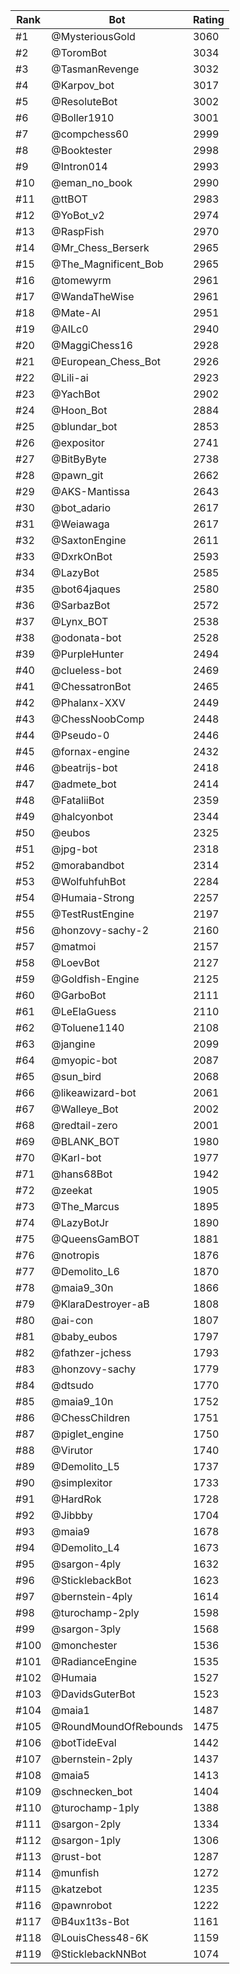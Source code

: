 Rank|Bot|Rating
---|---|---
#1|@MysteriousGold|3060
#2|@ToromBot|3034
#3|@TasmanRevenge|3032
#4|@Karpov_bot|3017
#5|@ResoluteBot|3002
#6|@Boller1910|3001
#7|@compchess60|2999
#8|@Booktester|2998
#9|@Intron014|2993
#10|@eman_no_book|2990
#11|@ttBOT|2983
#12|@YoBot_v2|2974
#13|@RaspFish|2970
#14|@Mr_Chess_Berserk|2965
#15|@The_Magnificent_Bob|2965
#16|@tomewyrm|2961
#17|@WandaTheWise|2961
#18|@Mate-AI|2951
#19|@AILc0|2940
#20|@MaggiChess16|2928
#21|@European_Chess_Bot|2926
#22|@Lili-ai|2923
#23|@YachBot|2902
#24|@Hoon_Bot|2884
#25|@blundar_bot|2853
#26|@expositor|2741
#27|@BitByByte|2738
#28|@pawn_git|2662
#29|@AKS-Mantissa|2643
#30|@bot_adario|2617
#31|@Weiawaga|2617
#32|@SaxtonEngine|2611
#33|@DxrkOnBot|2593
#34|@LazyBot|2585
#35|@bot64jaques|2580
#36|@SarbazBot|2572
#37|@Lynx_BOT|2538
#38|@odonata-bot|2528
#39|@PurpleHunter|2494
#40|@clueless-bot|2469
#41|@ChessatronBot|2465
#42|@Phalanx-XXV|2449
#43|@ChessNoobComp|2448
#44|@Pseudo-0|2446
#45|@fornax-engine|2432
#46|@beatrijs-bot|2418
#47|@admete_bot|2414
#48|@FataliiBot|2359
#49|@halcyonbot|2344
#50|@eubos|2325
#51|@jpg-bot|2318
#52|@morabandbot|2314
#53|@WolfuhfuhBot|2284
#54|@Humaia-Strong|2257
#55|@TestRustEngine|2197
#56|@honzovy-sachy-2|2160
#57|@matmoi|2157
#58|@LoevBot|2127
#59|@Goldfish-Engine|2125
#60|@GarboBot|2111
#61|@LeElaGuess|2110
#62|@Toluene1140|2108
#63|@jangine|2099
#64|@myopic-bot|2087
#65|@sun_bird|2068
#66|@likeawizard-bot|2061
#67|@Walleye_Bot|2002
#68|@redtail-zero|2001
#69|@BLANK_BOT|1980
#70|@Karl-bot|1977
#71|@hans68Bot|1942
#72|@zeekat|1905
#73|@The_Marcus|1895
#74|@LazyBotJr|1890
#75|@QueensGamBOT|1881
#76|@notropis|1876
#77|@Demolito_L6|1870
#78|@maia9_30n|1866
#79|@KlaraDestroyer-aB|1808
#80|@ai-con|1807
#81|@baby_eubos|1797
#82|@fathzer-jchess|1793
#83|@honzovy-sachy|1779
#84|@dtsudo|1770
#85|@maia9_10n|1752
#86|@ChessChildren|1751
#87|@piglet_engine|1750
#88|@Virutor|1740
#89|@Demolito_L5|1737
#90|@simplexitor|1733
#91|@HardRok|1728
#92|@Jibbby|1704
#93|@maia9|1678
#94|@Demolito_L4|1673
#95|@sargon-4ply|1632
#96|@SticklebackBot|1623
#97|@bernstein-4ply|1614
#98|@turochamp-2ply|1598
#99|@sargon-3ply|1568
#100|@monchester|1536
#101|@RadianceEngine|1535
#102|@Humaia|1527
#103|@DavidsGuterBot|1523
#104|@maia1|1487
#105|@RoundMoundOfRebounds|1475
#106|@botTideEval|1442
#107|@bernstein-2ply|1437
#108|@maia5|1413
#109|@schnecken_bot|1404
#110|@turochamp-1ply|1388
#111|@sargon-2ply|1334
#112|@sargon-1ply|1306
#113|@rust-bot|1287
#114|@munfish|1272
#115|@katzebot|1235
#116|@pawnrobot|1222
#117|@B4ux1t3s-Bot|1161
#118|@LouisChess48-6K|1159
#119|@SticklebackNNBot|1074
